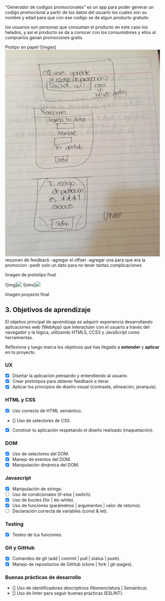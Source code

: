 "Generador de codigos promocionales" 
es un app para poder generar un codigo promocional a partir de los datos del usuario los cuales son su nombre y edad para  que con ese codigo se de algun producto gratuito.

los usuarios son personas que consuman el producto en este caso los helados, y asi el producto se da a conocer con los consumidores y ellos al comprarlos ganan promociones gratis

Protipo en papel 
![imges]<img src = "/src/img/prototipopapel.jpeg">
resumen de feedback 
-agregar el offset
-agregar una para que era la promocion
-pedir solo un dato para no tener tantas complicaciones

Imagen de prototipo final 

![img]<img src = "/src/img/prototipofinal">
![otro]<img src ="/src/img/prototipo">

Imagen proyecto final



## 3. Objetivos de aprendizaje

El objetivo principal de aprendizaje es adquirir experiencia desarrollando
aplicaciones web (WebApp) que interactúen con el usuario a través del navegador
y la lógica, utilizando HTML5, CCS3 y JavaScript como herramientas.

Reflexiona y luego marca los objetivos que has llegado a **entender** y **aplicar** en tu proyecto.

### UX

- [x] Diseñar la aplicación pensando y entendiendo al usuario.
- [x] Crear prototipos para obtener feedback e iterar.
- [x] Aplicar los principios de diseño visual (contraste, alineación, jerarquía).

### HTML y CSS

- [x] Uso correcto de HTML semántico.
- [] Uso de selectores de CSS.
- [x] Construir tu aplicación respetando el diseño realizado (maquetación).

### DOM

- [x] Uso de selectores del DOM.
- [x] Manejo de eventos del DOM.
- [x] Manipulación dinámica del DOM.

### Javascript

- [x] Manipulación de strings.
- [ ] Uso de condicionales (if-else | switch).
- [x] Uso de bucles (for | do-while).    
- [x] Uso de funciones (parámetros | argumentos | valor de retorno).
- [ ] Declaración correcta de variables (const & let).

### Testing
- [x] Testeo de tus funciones.

### Git y GitHub
- [x] Comandos de git (add | commit | pull | status | push).
- [x] Manejo de repositorios de GitHub (clone | fork | gh-pages).

### Buenas prácticas de desarrollo
- [] Uso de identificadores descriptivos (Nomenclatura | Semántica).
- [] Uso de linter para seguir buenas prácticas (ESLINT).


